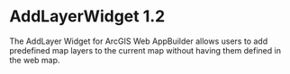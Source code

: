 AddLayerWidget 1.2
==

The AddLayer Widget for ArcGIS Web AppBuilder allows users to add predefined map layers to the current map without having them defined in the web map.
